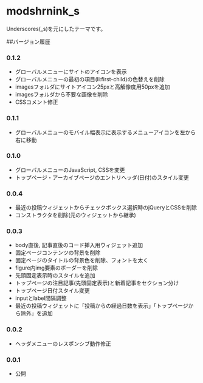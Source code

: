# modshrnink_s

Underscores(_s)を元にしたテーマです。

##バージョン履歴

### 0.1.2
* グローバルメニューにサイトのアイコンを表示
* グローバルメニューの最初の項目(li:first-child)の色替えを削除
* imagesフォルダにサイトアイコン25pxと高解像度用50pxを追加
* imagesフォルダから不要な画像を削除
* CSSコメント修正

### 0.1.1
* グローバルメニューのモバイル幅表示に表示するメニューアイコンを左から右に移動

### 0.1.0
* グローバルメニューのJavaScript, CSSを変更
* トップページ・アーカイブページのエントリヘッダ(日付)のスタイル変更

### 0.0.4
* 最近の投稿ウィジェットからチェックボックス選択時のjQueryとCSSを削除
* コンストラクタを削除(元のウィジェットから継承)

### 0.0.3
* body直後, 記事直後のコード挿入用ウィジェット追加
* 固定ページコンテンツの背景を削除
* 固定ページのタイトルの背景色を削除、フォントを太く
* figure内img要素のボーダーを削除
* 先頭固定表示時のスタイルを追加
* トップページの注目記事(先頭固定表示)と新着記事をセクション分け
* トップページ日付スタイル変更
* inputとlabel間隔調整
* 最近の投稿ウィジェットに「投稿からの経過日数を表示」「トップページから除外」を追加

### 0.0.2
* ヘッダメニューのレスポンシブ動作修正

### 0.0.1
* 公開